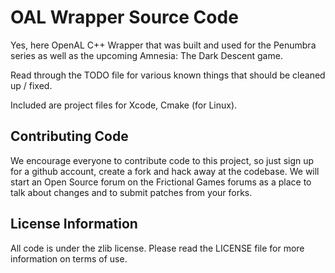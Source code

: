OAL Wrapper Source Code
=======================

Yes, here OpenAL C++ Wrapper that was built and used for the Penumbra series as well as the upcoming Amnesia: The Dark Descent game.

Read through the TODO file for various known things that should be cleaned up / fixed.

Included are project files for Xcode, Cmake (for Linux).

Contributing Code
-----------------
We encourage everyone to contribute code to this project, so just sign up for a github account, create a fork and hack away at the codebase. We will start an Open Source forum on the Frictional Games forums as a place to talk about changes and to submit patches from your forks.

License Information
-------------------
All code is under the zlib license. Please read the LICENSE file for more information on terms of use.
